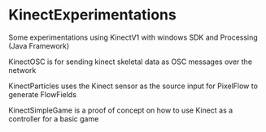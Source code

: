 # KinectExperimentations
Some experimentations using KinectV1 with windows SDK and Processing (Java Framework)

KinectOSC is for sending kinect skeletal data as OSC messages over the network

KinectParticles uses the Kinect sensor as the source input for PixelFlow to generate FlowFields 

KinectSimpleGame is a proof of concept on how to use Kinect as a controller for a basic game
